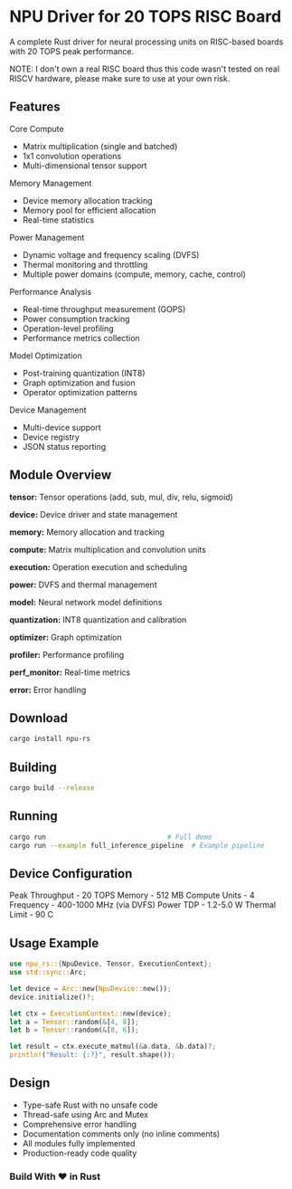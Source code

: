 # NPU Driver for 20 TOPS RISC Board

A complete Rust driver for neural processing units on RISC-based boards with 20 TOPS peak performance.

NOTE: I don't own a real RISC board thus this code wasn't tested on real RISCV hardware, please make sure to use at your own risk.

## Features

Core Compute
  - Matrix multiplication (single and batched)
  - 1x1 convolution operations
  - Multi-dimensional tensor support

Memory Management
  - Device memory allocation tracking
  - Memory pool for efficient allocation
  - Real-time statistics

Power Management
  - Dynamic voltage and frequency scaling (DVFS)
  - Thermal monitoring and throttling
  - Multiple power domains (compute, memory, cache, control)

Performance Analysis
  - Real-time throughput measurement (GOPS)
  - Power consumption tracking
  - Operation-level profiling
  - Performance metrics collection

Model Optimization
  - Post-training quantization (INT8)
  - Graph optimization and fusion
  - Operator optimization patterns

Device Management
  - Multi-device support
  - Device registry
  - JSON status reporting

## Module Overview

**tensor:** Tensor operations (add, sub, mul, div, relu, sigmoid)

**device:** Device driver and state management

**memory:** Memory allocation and tracking

**compute:** Matrix multiplication and convolution units

**execution:** Operation execution and scheduling

**power:** DVFS and thermal management

**model:** Neural network model definitions

**quantization:** INT8 quantization and calibration

**optimizer:** Graph optimization

**profiler:** Performance profiling

**perf_monitor:** Real-time metrics

**error:** Error handling

## Download

```bash
cargo install npu-rs
```

## Building

```bash
cargo build --release
```

## Running

```bash
cargo run                              # Full demo
cargo run --example full_inference_pipeline  # Example pipeline
```

## Device Configuration

Peak Throughput  - 20 TOPS
Memory           - 512 MB
Compute Units    - 4
Frequency        - 400-1000 MHz (via DVFS)
Power TDP        - 1.2-5.0 W
Thermal Limit    - 90 C

## Usage Example

```rust
use npu_rs::{NpuDevice, Tensor, ExecutionContext};
use std::sync::Arc;

let device = Arc::new(NpuDevice::new());
device.initialize()?;

let ctx = ExecutionContext::new(device);
let a = Tensor::random(&[4, 8]);
let b = Tensor::random(&[8, 6]);

let result = ctx.execute_matmul(&a.data, &b.data)?;
println!("Result: {:?}", result.shape());
```

## Design

- Type-safe Rust with no unsafe code
- Thread-safe using Arc and Mutex
- Comprehensive error handling
- Documentation comments only (no inline comments)
- All modules fully implemented
- Production-ready code quality

### Build With ♥️ in Rust

